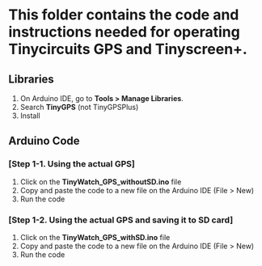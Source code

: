 # This folder contains the code and instructions needed for operating Tinycircuits GPS and Tinyscreen+. 

## Libraries
1. On Arduino IDE, go to **Tools > Manage Libraries**. 
2. Search **TinyGPS** (not TinyGPSPlus)
3. Install 

## Arduino Code

### [Step 1-1. Using the actual GPS]
1. Click on the **TinyWatch_GPS_withoutSD.ino** file
2. Copy and paste the code to a new file on the Arduino IDE (File > New)
3. Run the code

### [Step 1-2. Using the actual GPS and saving it to SD card]
1. Click on the **TinyWatch_GPS_withSD.ino** file
2. Copy and paste the code to a new file on the Arduino IDE (File > New)
3. Run the code

